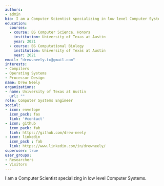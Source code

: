 ```yaml
---
authors:
- admin
bio: I am a Computer Scientist specializing in low level Computer Systems.
education:
  courses:
  - course: BS Computer Science, Honors
    institution: University of Texas at Austin
    year: 2021
  - course: BS Computational Biology
    institution: University of Texas at Austin
    year: 2021
email: "drew.neely.tx@gmail.com"
interests:
- Compilers
- Operating Systems
- Processor Design
name: Drew Neely
organizations:
- name: University of Texas at Austin
  url: ""
role: Computer Systems Engineer
social:
- icon: envelope
  icon_pack: fas
  link: '#contact'
- icon: github
  icon_pack: fab
  link: https://github.com/drew-neely
- icon: linkedin
  icon_pack : fab
  link: https://www.linkedin.com/in/drewneely/
superuser: true
user_groups:
- Researchers
- Visitors
---
```


I am a Computer Scientist specializing in low level Computer Systems.
